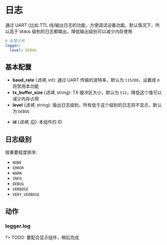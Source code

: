 # 日志

通过 UART (比如 TTL 线)输出日志的功能，方便调试设备功能。默认情况下，所以高于 `DEBUG` 级别的日志都输出，降低输出级别可以减少内存使用


```yaml
# 配置示例
logger:
  level: DEBUG
```

## 基本配置

- **baud_rate** (*选填*, int): 通过 UART 传输的波特率，默认为 `115200`，设置成 `0` 将禁用本功能
- **tx_buffer_size** (*选填*, string): TX 缓冲区大小，默认为 `512`，降低这个值可以减少内存占用
- **level** (*选填*, string): 输出日志级别，所有低于这个级别的日志将不显示，默认为 `DEBUG`
<!-- - **logs** (*选填*, mapping): Manually set the log level for a specific component or tag. See -->
- **id** (*选填*, [ID](mqtt/guides/configuration-types#id)): 本组件的 ID


## 日志级别

按重要程度排序:

- `NONE`
- `ERROR`
- `WARN`
- `INFO`
- `DEBUG`
- `VERBOSE`
- `VERY_VERBOSE`


## 动作 

### logger.log

?> TODO: 要配合显示组件，稍后完成